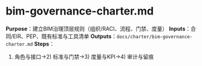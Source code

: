 # bim-governance-charter.md

**Purpose**：建立BIM治理顶层规则（组织/RACI、流程、门禁、度量）
**Inputs**：合同/EIR、PEP、既有标准与工具清单
**Outputs**：`docs/charter/bim-governance-charter.md`
**Steps**：

1. 角色与接口→2) 标准与门禁→3) 度量与KPI→4) 审计与留痕
